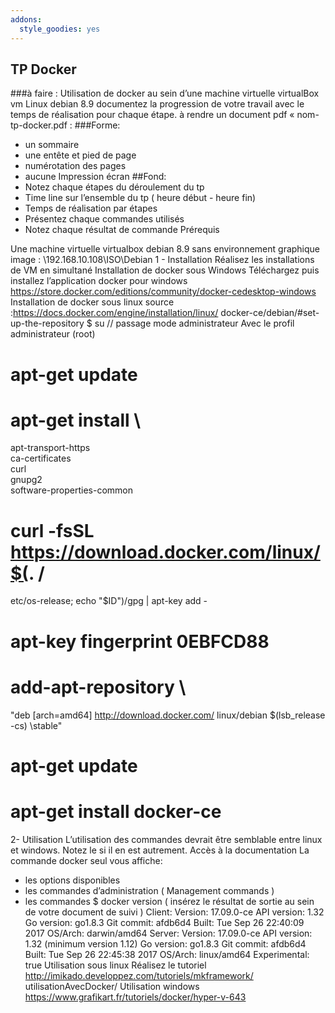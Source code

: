 ```yaml
---
addons:
  style_goodies: yes
---
```

## TP Docker
###à faire :
Utilisation de docker au sein d’une machine virtuelle virtualBox
 vm Linux debian 8.9
documentez la progression de votre travail avec le temps de
réalisation pour chaque étape.
à rendre un document pdf « nom-tp-docker.pdf :
###Forme:
- un sommaire
- une entête et pied de page
- numérotation des pages
- aucune Impression écran
##Fond:
- Notez chaque étapes du déroulement du tp
- Time line sur l’ensemble du tp ( heure début - heure fin)
- Temps de réalisation par étapes
- Présentez chaque commandes utilisés
- Notez chaque résultat de commande
Prérequis

Une machine virtuelle virtualbox debian 8.9 sans environnement
graphique
image : \\192.168.10.108\ISO\Debian
1 - Installation
Réalisez les installations de VM en simultané
Installation de docker sous Windows
Téléchargez puis installez l’application docker pour
windows
https://store.docker.com/editions/community/docker-cedesktop-windows
Installation de docker sous linux
source :https://docs.docker.com/engine/installation/linux/
docker-ce/debian/#set-up-the-repository
$ su // passage mode administrateur
Avec le profil administrateur (root)
# apt-get update
# apt-get install \
 apt-transport-https \
 ca-certificates \
 curl \
 gnupg2 \
 software-properties-common
# curl -fsSL https://download.docker.com/linux/$(. /
etc/os-release; echo "$ID")/gpg | apt-key add -
# apt-key fingerprint 0EBFCD88
 # add-apt-repository \
 "deb [arch=amd64] http://download.docker.com/
linux/debian $(lsb_release -cs) \stable"
# apt-get update
# apt-get install docker-ce
2- Utilisation
L’utilisation des commandes devrait être semblable entre linux et
windows. Notez le si il en est autrement.
Accès à la documentation
La commande docker seul vous affiche:
- les options disponibles
 - les commandes d’administration ( Management commands )
- les commandes
$ docker version ( insérez le résultat de sortie au sein de votre
document de suivi )
Client:
 Version: 17.09.0-ce
 API version: 1.32
 Go version: go1.8.3
 Git commit: afdb6d4
 Built: Tue Sep 26 22:40:09 2017
 OS/Arch: darwin/amd64
Server:
 Version: 17.09.0-ce
 API version: 1.32 (minimum version 1.12)
 Go version: go1.8.3
 Git commit: afdb6d4
 Built: Tue Sep 26 22:45:38 2017
 OS/Arch: linux/amd64
 Experimental: true
Utilisation sous linux
Réalisez le tutoriel
http://imikado.developpez.com/tutoriels/mkframework/
utilisationAvecDocker/
Utilisation windows
https://www.grafikart.fr/tutoriels/docker/hyper-v-643
